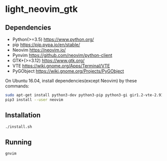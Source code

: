 # light_neovim_gtk

## Dependencies

* Python(>=3.5) https://www.python.org/
* pip https://pip.pypa.io/en/stable/
* Neovim https://neovim.io/
* Pynvim https://github.com/neovim/python-client
* GTK+(>=3.12) https://www.gtk.org/
* VTE https://wiki.gnome.org/Apps/Terminal/VTE
* PyGObject https://wiki.gnome.org/Projects/PyGObject

On Ubuntu 16.04, install dependencies(except Neovim) by these commands:

```sh
sudo apt-get install python3-dev python3-pip python3-gi gir1.2-vte-2.91
pip3 install --user neovim
```

## Installation

```sh
./install.sh
```

## Running

```sh
gnvim
```
